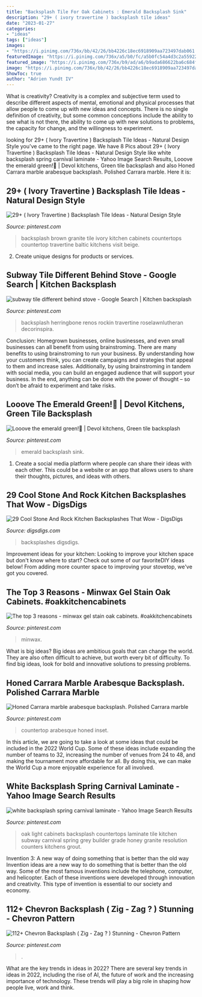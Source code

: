 ```yaml
---
title: "Backsplash Tile For Oak Cabinets : Emerald Backsplash Sink"
description: "29+ ( ivory travertine ) backsplash tile ideas"
date: "2023-01-27"
categories:
- "ideas"
tags: ["ideas"]
images:
- "https://i.pinimg.com/736x/bb/42/26/bb4226c18ec6918909aa723497dab061.jpg"
featuredImage: "https://i.pinimg.com/736x/a5/b0/fc/a5b0fc54a4d3c2a55922bc45c9bfe9ac.jpg"
featured_image: "https://i.pinimg.com/736x/b9/ad/a6/b9ada686622ba6c684fe1af70e249aa2.jpg"
image: "https://i.pinimg.com/736x/bb/42/26/bb4226c18ec6918909aa723497dab061.jpg"
ShowToc: true
author: "Adrien Yundt IV"
---
```



What is creativity?
Creativity is a complex and subjective term used to describe different aspects of mental, emotional and physical processes that allow people to come up with new ideas and concepts. There is no single definition of creativity, but some common conceptions include the ability to see what is not there, the ability to come up with new solutions to problems, the capacity for change, and the willingness to experiment.

	

		
looking for 29+ ( Ivory Travertine ) Backsplash Tile Ideas - Natural Design Style you've came to the right page. We have 8 Pics about 29+ ( Ivory Travertine ) Backsplash Tile Ideas - Natural Design Style like white backsplash spring carnival laminate - Yahoo Image Search Results, Looove the emerald green!💚 | Devol kitchens, Green tile backsplash and also Honed Carrara marble arabesque backsplash. Polished Carrara marble. Here it is:
		
    
## 29+ ( Ivory Travertine ) Backsplash Tile Ideas - Natural Design Style

<img loading=lazy src="https://i.pinimg.com/736x/a5/b0/fc/a5b0fc54a4d3c2a55922bc45c9bfe9ac.jpg" onerror="this.onerror=null;this.src='https://tse2.mm.bing.net/th?id=OIP.uP9UfoFxmfiXnhcwphmN_wHaNU&amp;pid=15.1';" alt="29+ ( Ivory Travertine ) Backsplash Tile Ideas - Natural Design Style">

_Source: pinterest.com_

>backsplash brown granite tile ivory kitchen cabinets countertops countertop travertine baltic kitchens visit beige. 

	

2. Create unique designs for products or services.

    
## Subway Tile Different Behind Stove - Google Search | Kitchen Backsplash

<img loading=lazy src="https://i.pinimg.com/736x/97/53/da/9753da7514a04e476e8a799ace7a6097.jpg" onerror="this.onerror=null;this.src='https://tse3.mm.bing.net/th?id=OIP.lBcei3Yg8dY8QN2Oa3v_HAHaJ3&amp;pid=15.1';" alt="subway tile different behind stove - Google Search | Kitchen backsplash">

_Source: pinterest.com_

>backsplash herringbone renos rockin travertine roselawnlutheran decorinspira. 

	

Conclusion: Homegrown businesses, online businesses, and even small businesses can all benefit from using brainstroming.
There are many benefits to using brainstroming to run your business. By understanding how your customers think, you can create campaigns and strategies that appeal to them and increase sales. Additionally, by using brainstroming in tandem with social media, you can build an engaged audience that will support your business. In the end, anything can be done with the power of thought – so don’t be afraid to experiment and take risks.

    
## Looove The Emerald Green!💚 | Devol Kitchens, Green Tile Backsplash

<img loading=lazy src="https://i.pinimg.com/736x/ec/17/a8/ec17a880a2e766a062d2c5cb9b02acd4.jpg" onerror="this.onerror=null;this.src='https://tse2.mm.bing.net/th?id=OIP.XdH-0gkxc305LXDHAaja9AHaMV&amp;pid=15.1';" alt="Looove the emerald green!💚 | Devol kitchens, Green tile backsplash">

_Source: pinterest.com_

>emerald backsplash sink. 

	

1. Create a social media platform where people can share their ideas with each other. This could be a website or an app that allows users to share their thoughts, pictures, and ideas with others. 

    
## 29 Cool Stone And Rock Kitchen Backsplashes That Wow - DigsDigs

<img loading=lazy src="https://www.digsdigs.com/photos/cool-stone-kitchen-backsplashes-that-wow-7.jpg" onerror="this.onerror=null;this.src='https://tse1.mm.bing.net/th?id=OIP.T769rk4dpX3Jxm8a-LQQzgHaJ4&amp;pid=15.1';" alt="29 Cool Stone And Rock Kitchen Backsplashes That Wow - DigsDigs">

_Source: digsdigs.com_

>backsplashes digsdigs. 

	

Improvement ideas for your kitchen:
Looking to improve your kitchen space but don't know where to start? Check out some of our favoriteDIY ideas below! From adding more counter space to improving your stovetop, we've got you covered.

    
## The Top 3 Reasons - Minwax Gel Stain Oak Cabinets. #oakkitchencabinets

<img loading=lazy src="https://i.pinimg.com/736x/ba/f9/3f/baf93f847a3015adc8cee7d8cfbc4924.jpg" onerror="this.onerror=null;this.src='https://tse1.mm.bing.net/th?id=OIP.x_kMENcCWM3NCfUmW0T9ZgAAAA&amp;pid=15.1';" alt="The top 3 reasons - minwax gel stain oak cabinets. #oakkitchencabinets">

_Source: pinterest.com_

>minwax. 

	

What is big ideas?
Big ideas are ambitious goals that can change the world. They are also often difficult to achieve, but worth every bit of difficulty. To find big ideas, look for bold and innovative solutions to pressing problems.

    
## Honed Carrara Marble Arabesque Backsplash. Polished Carrara Marble

<img loading=lazy src="https://i.pinimg.com/736x/bb/42/26/bb4226c18ec6918909aa723497dab061.jpg" onerror="this.onerror=null;this.src='https://tse4.mm.bing.net/th?id=OIP.xwJsGKA3fmGL1Kr1KzGumQHaJ4&amp;pid=15.1';" alt="Honed Carrara marble arabesque backsplash. Polished Carrara marble">

_Source: pinterest.com_

>countertop arabesque honed inset. 

	

In this article, we are going to take a look at some ideas that could be included in the 2022 World Cup. Some of these ideas include expanding the number of teams to 32, increasing the number of venues from 24 to 48, and making the tournament more affordable for all. By doing this, we can make the World Cup a more enjoyable experience for all involved.

    
## White Backsplash Spring Carnival Laminate - Yahoo Image Search Results

<img loading=lazy src="https://i.pinimg.com/736x/ab/ec/73/abec730e13e936be5cf62ce531a73e72.jpg" onerror="this.onerror=null;this.src='https://tse2.mm.bing.net/th?id=OIP.yqv0PpHJkQSxXl6cg6WwIAHaFj&amp;pid=15.1';" alt="white backsplash spring carnival laminate - Yahoo Image Search Results">

_Source: pinterest.com_

>oak light cabinets backsplash countertops laminate tile kitchen subway carnival spring grey builder grade honey granite resolution counters kitchens grout. 

	

Invention 3: A new way of doing something that is better than the old way
Invention ideas are a new way to do something that is better than the old way. Some of the most famous inventions include the telephone, computer, and helicopter. Each of these inventions were developed through innovation and creativity. This type of invention is essential to our society and economy.

    
## 112+ Chevron Backsplash ( Zig - Zag ? ) Stunning - Chevron Pattern

<img loading=lazy src="https://i.pinimg.com/736x/b9/ad/a6/b9ada686622ba6c684fe1af70e249aa2.jpg" onerror="this.onerror=null;this.src='https://tse2.mm.bing.net/th?id=OIP.xSO0Yn07BuGPhhG7NzZ74AHaLH&amp;pid=15.1';" alt="112+ Chevron Backsplash ( Zig - Zag ? ) Stunning - Chevron Pattern">

_Source: pinterest.com_

>. 

	

What are the key trends in ideas in 2022?
There are several key trends in ideas in 2022, including the rise of AI, the future of work and the increasing importance of technology. These trends will play a big role in shaping how people live, work and think.

